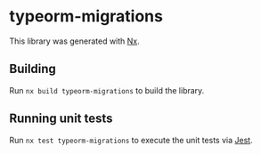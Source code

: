 # typeorm-migrations

This library was generated with [Nx](https://nx.dev).

## Building

Run `nx build typeorm-migrations` to build the library.

## Running unit tests

Run `nx test typeorm-migrations` to execute the unit tests via [Jest](https://jestjs.io).
